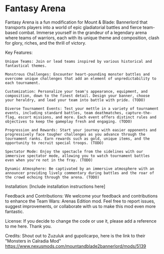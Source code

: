 # Fantasy Arena


Fantasy Arena is a fun modification for Mount & Blade: Bannerlord that transports players into a world of epic gladiatorial battles and fierce team-based combat. Immerse yourself in the grandeur of a legendary arena where teams of warriors, each with its unique theme and composition, clash for glory, riches, and the thrill of victory.

Key Features:

    Unique Teams: Join or lead teams inspired by various historical and fantastical themes.

    Monstrous Challenges: Encounter heart-pounding monster battles and overcome unique challenges that add an element of unpredictability to each tournament.  

    Customization: Personalize your team's appearance, equipment, and composition, down to the finest detail. Design your banner, choose your heraldry, and lead your team into battle with pride. (TODO)

    Diverse Tournament Events: Test your mettle in a variety of tournament events, including standard battles, team deathmatches, capture-the-flag, escort missions, and more. Each event offers distinct rules and objectives to keep the gameplay fresh and engaging. (TODO)

    Progression and Rewards: Start your journey with easier opponents and progressively face tougher challenges as you advance through the tournament ranks. Earn rewards such as gold, unique items, and the opportunity to recruit special troops. (TODO)

    Spectator Mode: Enjoy the spectacle from the sidelines with our immersive spectator mode, allowing you to watch tournament battles even when you're not in the fray. (TODO)

    Dynamic Atmosphere: Be captivated by an immersive atmosphere with an announcer providing lively commentary during battles and the roar of the crowd echoing through the arena. (TODO)

Installation:
[Include installation instructions here]

Feedback and Contributions:
We welcome your feedback and contributions to enhance the Team Wars: Arenas Edition mod. Feel free to report issues, suggest improvements, or collaborate with us to make this mod even more fantastic.

License:
If you decide to change the code or use it, please add a reference to me here. Thank you.

Credits:
Shout out to Zuzuluk and gupolicarpo, here is the link to their "Monsters in Calradia Mod"
https://www.nexusmods.com/mountandblade2bannerlord/mods/5139
